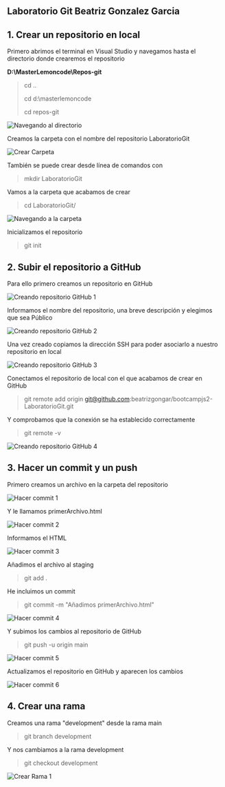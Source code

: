 ## Laboratorio Git Beatriz Gonzalez Garcia

## 1. Crear un repositorio en local

<p>Primero abrimos el  terminal en Visual Studio y navegamos hasta el directorio donde crearemos el repositorio</p>

**D:\MasterLemoncode\Repos-git**

> cd ..
>
> cd d:\masterlemoncode
>
> cd repos-git

![Navegando al directorio](./content/NavegandoDirectorio.png)

Creamos la carpeta con el nombre del repositorio LaboratorioGit

![Crear Carpeta](./content/CrearCarpeta.png)

También se puede crear desde línea de comandos con

> mkdir LaboratorioGit

Vamos a la carpeta que acabamos de crear

> cd LaboratorioGit/

![Navegando a la carpeta](./content/NavegandoRepositorio.png)

Inicializamos el repositorio

> git init

## 2. Subir el repositorio a GitHub

Para ello primero creamos un repositorio en GitHub

![Creando repositorio GitHub 1](./content/CrearRepositorioGitHub1.png)

Informamos el nombre del repositorio, una breve descripción y elegimos que sea Público

![Creando repositorio GitHub 2](./content/CrearRepositorioGitHub2.png)

Una vez creado copiamos la dirección SSH para poder asociarlo a nuestro repositorio en local

![Creando repositorio GitHub 3](./content/CrearRepositorioGitHub3.png)

Conectamos el repositorio de local con el que acabamos de crear en GitHub

> git remote add origin git@github.com:beatrizgongar/bootcampjs2-LaboratorioGit.git

Y comprobamos que la conexión se ha establecido correctamente

> git remote -v

![Creando repositorio GitHub 4](./content/CrearRepositorioGitHub4.png)

## 3. Hacer un commit y un push

Primero creamos un archivo en la carpeta del repositorio

![Hacer commit 1](./content/Hacercommit1.png)

Y le llamamos primerArchivo.html

![Hacer commit 2](./content/Hacercommit2.png)

Informamos el HTML

![Hacer commit 3](./content/Hacercommit3.png)

Añadimos el archivo al staging

> git add .

He incluimos un commit

> git commit -m "Añadimos primerArchivo.html"

![Hacer commit 4](./content/Hacercommit4.png)

Y subimos los cambios al repositorio de GitHub

> git push -u origin main

![Hacer commit 5](./content/Hacercommit5.png)

Actualizamos el repositorio en GitHub y aparecen los cambios

![Hacer commit 6](./content/Hacercommit6.png)

## 4. Crear una rama

Creamos una rama "development" desde la rama main

> git branch development

Y nos cambiamos a la rama development

> git checkout development

![Crear Rama 1](./content/CrearRama1.png)
